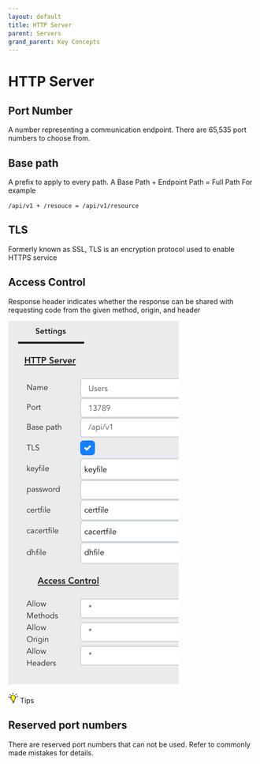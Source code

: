 ```yaml
---
layout: default
title: HTTP Server
parent: Servers
grand_parent: Key Concepts
---
```

# HTTP Server

## Port Number
A number representing a communication endpoint.
There are 65,535 port numbers to choose from.

## Base path
A prefix to apply to every path.
A Base Path + Endpoint Path = Full Path
For example

```
/api/v1 + /resouce = /api/v1/resource
```

## TLS
Formerly known as SSL, TLS is an encryption protocol used to enable HTTPS service

## Access Control
Response header indicates whether the response can be shared with requesting code from the given method, origin, and header


![HTTP](/assets/images/server-http.png)


<img src="/assets/images/tip-icon.png" alt="!" width="20"/>  Tips

## Reserved port numbers
There are reserved port numbers that can not be used. Refer to commonly made mistakes for details.
